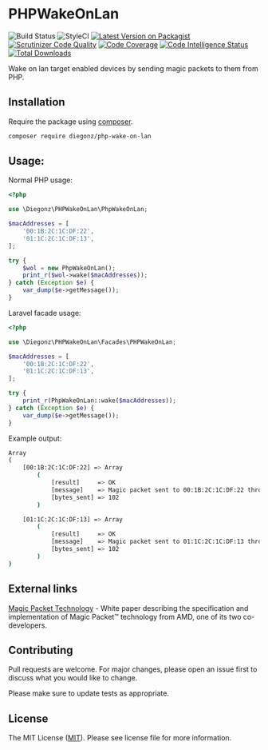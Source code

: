 # PHPWakeOnLan

![Build Status](https://travis-ci.com/diegonz/PHPWakeOnLan.svg?branch=master)
![StyleCI](https://github.styleci.io/repos/128269954/shield?branch=master)
[![Latest Version on Packagist](https://img.shields.io/packagist/v/diegonz/php-wake-on-lan.svg?style=flat)](https://packagist.org/packages/diegonz/php-wake-on-lan)
[![Scrutinizer Code Quality](https://scrutinizer-ci.com/g/diegonz/PHPWakeOnLan/badges/quality-score.png?b=master)](https://scrutinizer-ci.com/g/diegonz/PHPWakeOnLan/?branch=master)
[![Code Coverage](https://scrutinizer-ci.com/g/diegonz/PHPWakeOnLan/badges/coverage.png?b=master)](https://scrutinizer-ci.com/g/diegonz/PHPWakeOnLan/?branch=master)
[![Code Intelligence Status](https://scrutinizer-ci.com/g/diegonz/PHPWakeOnLan/badges/code-intelligence.svg?b=master)](https://scrutinizer-ci.com/code-intelligence)
[![Total Downloads](https://img.shields.io/packagist/dt/diegonz/php-wake-on-lan.svg?style=flat)](https://packagist.org/packages/diegonz/php-wake-on-lan)


Wake on lan target enabled devices by sending magic packets to them from PHP.

## Installation

Require the package using [composer](https://getcomposer.org/).

```bash
composer require diegonz/php-wake-on-lan
```

## Usage:

Normal PHP usage:

```php
<?php

use \Diegonz\PHPWakeOnLan\PhpWakeOnLan;

$macAddresses = [
    '00:1B:2C:1C:DF:22',
    '01:1C:2C:1C:DF:13',
];

try {
    $wol = new PhpWakeOnLan();
    print_r($wol->wake($macAddresses));
} catch (Exception $e) {
    var_dump($e->getMessage());
}
```

Laravel facade usage:

```php
<?php

use \Diegonz\PHPWakeOnLan\Facades\PHPWakeOnLan;

$macAddresses = [
    '00:1B:2C:1C:DF:22',
    '01:1C:2C:1C:DF:13',
];

try {
    print_r(PhpWakeOnLan::wake($macAddresses));
} catch (Exception $e) {
    var_dump($e->getMessage());
}
```

Example output:

```bash
Array
(
    [00:1B:2C:1C:DF:22] => Array
        (
            [result]     => OK
            [message]    => Magic packet sent to 00:1B:2C:1C:DF:22 through 255.255.255.255
            [bytes_sent] => 102
        )

    [01:1C:2C:1C:DF:13] => Array
        (
            [result]     => OK
            [message]    => Magic packet sent to 01:1C:2C:1C:DF:13 through 255.255.255.255
            [bytes_sent] => 102
        )
)
```

## External links

[Magic Packet Technology](http://support.amd.com/TechDocs/20213.pdf) -
White paper describing the specification and implementation of Magic Packet™
technology from AMD, one of its two co-developers.

## Contributing
Pull requests are welcome. For major changes, please open an issue first to discuss what you would like to change.

Please make sure to update tests as appropriate.

## License
The MIT License ([MIT](./LICENSE.md)). Please see license file for more information.
